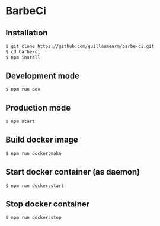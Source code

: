 BarbeCi
=============


## Installation
```bash
$ git clone https://github.com/guillaumearm/barbe-ci.git
$ cd barbe-ci
$ npm install
```

## Development mode
```bash
$ npm run dev
```

## Production mode
```bash
$ npm start
```

## Build docker image
```bash
$ npm run docker:make
```

## Start docker container (as daemon)
```bash
$ npm run docker:start
```

## Stop docker container
```bash
$ npm run docker:stop
```
